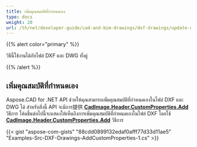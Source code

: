 ```yaml
---
title: เพิ่มคุณสมบัติที่กำหนดเอง
type: docs
weight: 20
url: /th/net/developer-guide/cad-and-bim-drawings/dxf-drawings/update-custom-properties/
---
```


{{% alert color="primary" %}}

วิธีนี้ใช้งานได้กับไฟล์ DXF และ DWG ทั้งคู่

{{% /alert %}}

## เพิ่มคุณสมบัติที่กำหนดเอง

Aspose.CAD for .NET API ช่วยให้คุณสามารถเพิ่มคุณสมบัติที่กำหนดเองในไฟล์ DXF และ DWG ได้ สำหรับสิ่งนี้ API จะมีการ提供 [**CadImage.Header.CustomProperties.Add**](https://reference.aspose.com/cad/net/aspose.cad.fileformats.cad.cadobjects/cadheader/properties/customproperties) วิธีการ
โค้ดชิ้นต่อไปนี้จะแสดงให้เห็นถึงการเพิ่มคุณสมบัติที่กำหนดเองในไฟล์ DXF โดยใช้ [**CadImage.Header.CustomProperties.Add**](https://reference.aspose.com/cad/net/aspose.cad.fileformats.cad.cadobjects/cadheader/properties/customproperties) วิธีการ

{{< gist "aspose-com-gists" "88cdd0899132edaf0afff77d33d11ae5" "Examples-Src-DXF-Drawings-AddCustomProperties-1.cs" >}}
